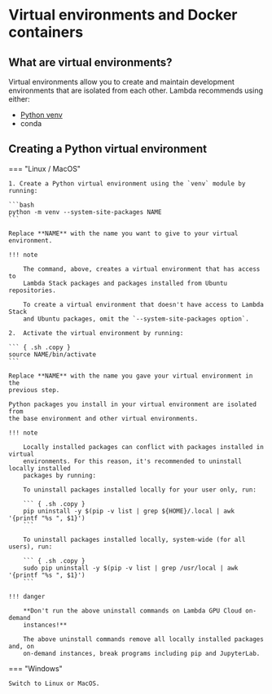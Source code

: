 # Virtual environments and Docker containers

## What are virtual environments?

Virtual environments allow you to create and maintain development environments
that are isolated from each other. Lambda recommends using either:

- [Python venv](#creating-a-python-virtual-environment)
- conda

## Creating a Python virtual environment

=== "Linux / MacOS"

    1. Create a Python virtual environment using the `venv` module by running:

    ```bash
    python -m venv --system-site-packages NAME
    ```

    Replace **NAME** with the name you want to give to your virtual
    environment.

    !!! note

        The command, above, creates a virtual environment that has access to
        Lambda Stack packages and packages installed from Ubuntu repositories.

        To create a virtual environment that doesn't have access to Lambda Stack
        and Ubuntu packages, omit the `--system-site-packages option`.

    2.  Activate the virtual environment by running:

    ``` { .sh .copy }
    source NAME/bin/activate
    ```

    Replace **NAME** with the name you gave your virtual environment in the
    previous step.

    Python packages you install in your virtual environment are isolated from
    the base environment and other virtual environments.

    !!! note

        Locally installed packages can conflict with packages installed in virtual
        environments. For this reason, it's recommended to uninstall locally installed
        packages by running:

        To uninstall packages installed locally for your user only, run:

        ``` { .sh .copy }
        pip uninstall -y $(pip -v list | grep ${HOME}/.local | awk '{printf "%s ", $1}')
        ```

        To uninstall packages installed locally, system-wide (for all users), run:

        ``` { .sh .copy }
        sudo pip uninstall -y $(pip -v list | grep /usr/local | awk '{printf "%s ", $1}')
        ```

    !!! danger

        **Don't run the above uninstall commands on Lambda GPU Cloud on-demand
        instances!**

        The above uninstall commands remove all locally installed packages and, on
        on-demand instances, break programs including pip and JupyterLab.

=== "Windows"

    Switch to Linux or MacOS.
